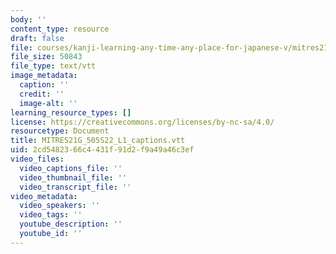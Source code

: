 ```yaml
---
body: ''
content_type: resource
draft: false
file: courses/kanji-learning-any-time-any-place-for-japanese-v/mitres21g_505s22_l1_captions.vtt
file_size: 50843
file_type: text/vtt
image_metadata:
  caption: ''
  credit: ''
  image-alt: ''
learning_resource_types: []
license: https://creativecommons.org/licenses/by-nc-sa/4.0/
resourcetype: Document
title: MITRES21G_505S22_L1_captions.vtt
uid: 2cd54823-66c4-431f-91d2-f9a49a46c3ef
video_files:
  video_captions_file: ''
  video_thumbnail_file: ''
  video_transcript_file: ''
video_metadata:
  video_speakers: ''
  video_tags: ''
  youtube_description: ''
  youtube_id: ''
---
```

